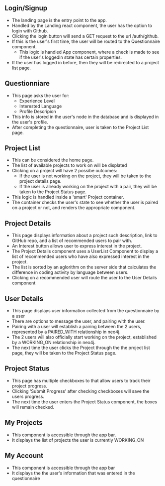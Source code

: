 ## Login/Signup

- The landing page is the entry point to the app. 
- Handled by the Landing react component, the user has the option to login with Github. 
- Clicking the login button will send a GET request to the url /auth/github.
- If this is the user's first time, the user will be routed to the Questionnaire component.
  - This logic is handled App component, where a check is made to see if the user's loggedIn state has certain properties.
- If the user has logged in before, then they will be redirected to a project list page.

## Questionniare

- This page asks the user for:
    - Experience Level
    - Interested Language
    - Profile Descripion
- This info is stored in the user's node in the database and is displayed in the user's profile.
- After completing the questionnaire, user is taken to the Project List page.

## Project List
- This can be considered the home page.
- The list of available projects to work on will be displated
- Clicking on a project will have 2 possibe outcomes:
    - If the user is not working on the project, they will be taken to the project details page.
    - If the user is already working on the project with a pair, they will be taken to the Project Status page.
- This logic is handled inside a 'smart' Project container.
- The container checks the user's state to see whether the user is paired on a project or not, and renders the appropriate component.

## Project Details
- This page displays information about a project such description, link to GitHub repo, and a list of recommended users to pair with.
- An Interest button allows user to express interest in the project.
- The Project Details component uses a UserList Component to display a list of recommended users who have also expressed interest in the project.
- The list is sorted by an aglorithm on the server side that calculates the difference in coding activity by language between users.
- Clicking on a recommended user will route the user to the User Details component

## User Details
- This page displays user information collected from the questionnaire by a user
- There are options to message the user, and pairing with the user.
- Pairing with a user will establish a pairing between the 2 users, represented by a PAIRED_WITH relationship in neo4j.
- The 2 users will also officially start working on the project, established by a WORKING_ON relationship in neo4j.
- The next time the user clicks the Project through the the project list page, they will be taken to the Project Status page.

## Project Status
- This page has multiple checkboxes to that allow users to track their project progress.
- Clicking 'Submit Progress' after checking checkboxes will save the users progress.
- The next time the user enters the Project Status component, the boxes will remain checked.

## My Projects
- This component is accessible through the app bar.
- It displays the list of projects the user is currently WORKING_ON


## My Account
- This component is accessible through the app bar
- It displays the the user's information that was entered in the questionnaire